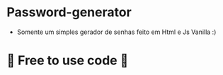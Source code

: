 # Password-generator
- Somente um simples gerador de senhas feito em Html e Js Vanilla :)

# 🐍 Free to use code 🐍
